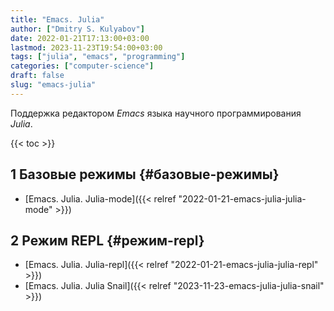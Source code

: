 ```yaml
---
title: "Emacs. Julia"
author: ["Dmitry S. Kulyabov"]
date: 2022-01-21T17:13:00+03:00
lastmod: 2023-11-23T19:54:00+03:00
tags: ["julia", "emacs", "programming"]
categories: ["computer-science"]
draft: false
slug: "emacs-julia"
---
```


Поддержка редактором _Emacs_ языка научного программирования _Julia_.

<!--more-->

{{< toc >}}


## <span class="section-num">1</span> Базовые режимы {#базовые-режимы}

-   [Emacs. Julia. Julia-mode]({{< relref "2022-01-21-emacs-julia-julia-mode" >}})


## <span class="section-num">2</span> Режим REPL {#режим-repl}

-   [Emacs. Julia. Julia-repl]({{< relref "2022-01-21-emacs-julia-julia-repl" >}})
-   [Emacs. Julia. Julia Snail]({{< relref "2023-11-23-emacs-julia-julia-snail" >}})
